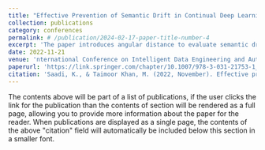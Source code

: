 ```yaml
---
title: "Effective Prevention of Semantic Drift in Continual Deep Learning"
collection: publications
category: conferences
permalink: # /publication/2024-02-17-paper-title-number-4
excerpt: 'The paper introduces angular distance to evaluate semantic drift in continual learning that performs better in comparison to the Minkowski distance measures for network parameters.'
date: 2022-11-21
venue: 'nternational Conference on Intelligent Data Engineering and Automated Learning (IDEAL)'
paperurl: 'https://link.springer.com/chapter/10.1007/978-3-031-21753-1_44'
citation: 'Saadi, K., & Taimoor Khan, M. (2022, November). Effective prevention of semantic drift in continual deep learning. In International Conference on Intelligent Data Engineering and Automated Learning (pp. 456-464). Cham: Springer International Publishing.'
---
```


The contents above will be part of a list of publications, if the user clicks the link for the publication than the contents of section will be rendered as a full page, allowing you to provide more information about the paper for the reader. When publications are displayed as a single page, the contents of the above "citation" field will automatically be included below this section in a smaller font.
